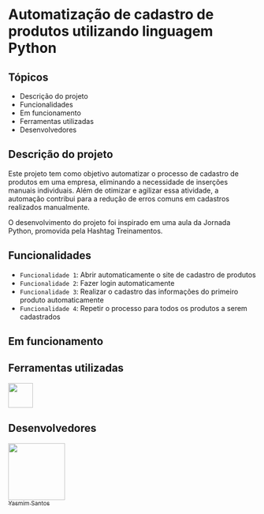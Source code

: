 ﻿# Automatização de cadastro de produtos utilizando linguagem Python

 ## Tópicos
 - Descrição do projeto
 - Funcionalidades
 - Em funcionamento
 - Ferramentas utilizadas
 - Desenvolvedores

## Descrição do projeto
Este projeto tem como objetivo automatizar o processo de cadastro de produtos em uma empresa, eliminando a necessidade de inserções manuais individuais. Além de otimizar e agilizar essa atividade, a automação contribui para a redução de erros comuns em cadastros realizados manualmente.

O desenvolvimento do projeto foi inspirado em uma aula da Jornada Python, promovida pela Hashtag Treinamentos.

## Funcionalidades
- `Funcionalidade 1`: Abrir automaticamente o site de cadastro de produtos
- `Funcionalidade 2`: Fazer login automaticamente
- `Funcionalidade 3`: Realizar o cadastro das informações do primeiro produto automaticamente
- `Funcionalidade 4`: Repetir o processo para todos os produtos a serem cadastrados

## Em funcionamento

## Ferramentas utilizadas
<img src="https://upload.wikimedia.org/wikipedia/commons/thumb/c/c3/Python-logo-notext.svg/1200px-Python-logo-notext.svg.png" width="50" height="50">

## Desenvolvedores
[<img loading="lazy" src="https://avatars.githubusercontent.com/u/228969646?v=4" width=115><br><sub>Yasmim Santos</sub>](https://github.com/yasmimacs)
   


